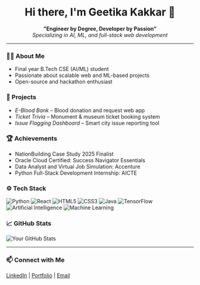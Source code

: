 <h1 align="center">Hi there, I'm Geetika Kakkar 👋</h1>

<p align="center">
  <b>"Engineer by Degree, Developer by Passion"</b><br>
  <i>Specializing in AI, ML, and full-stack web development</i>
</p>

---

### 🧑‍💻 About Me
- Final year B.Tech CSE (AI/ML) student
- Passionate about scalable web and ML-based projects
- Open-source and hackathon enthusiast

### 🚀 Projects
- *E-Blood Bank* – Blood donation and request web app  
- *Ticket Trivia* – Monument & museum ticket booking system  
- *Issue Flagging Dashboard* – Smart city issue reporting tool  

### 🏆 Achievements
- NationBuilding Case Study 2025 Finalist  
- Oracle Cloud Certified: Success Navigator Essentials
- Data Analyst and Virtual Job Simulation: Accenture
- Python Full-Stack Development Internship: AICTE

### ⚙ Tech Stack
![Python](https://img.shields.io/badge/Python-3776AB?style=for-the-badge&logo=python&logoColor=white)
![React](https://img.shields.io/badge/React-20232A?style=for-the-badge&logo=react)
![HTML5](https://img.shields.io/badge/HTML5-E34F26?style=for-the-badge&logo=html5)
![CSS3](https://img.shields.io/badge/CSS3-1572B6?style=for-the-badge&logo=css3)
![Java](https://img.shields.io/badge/Java-ED8B00?style=for-the-badge&logo=openjdk&logoColor=white)
![TensorFlow](https://img.shields.io/badge/TensorFlow-FF6F00?style=for-the-badge&logo=tensorflow&logoColor=white)
![Artificial Intelligence](https://img.shields.io/badge/Artificial%20Intelligence-563D7C?style=for-the-badge&logo=ai&logoColor=white)
![Machine Learning](https://img.shields.io/badge/Machine%20Learning-009688?style=for-the-badge&logo=matrix&logoColor=white)

### 📈 GitHub Stats
![Your GitHub Stats](https://github-readme-stats.vercel.app/api?username=yourusername&show_icons=true&theme=tokyonight)

---

### 📫 Connect with Me
[LinkedIn](#) | [Portfolio](#) | [Email](mailto:your@email.com)
